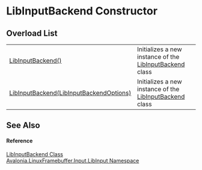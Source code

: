 # LibInputBackend Constructor


## Overload List
<table>
<tr>
<td><a href="M_Avalonia_LinuxFramebuffer_Input_LibInput_LibInputBackend__ctor">LibInputBackend()</a></td>
<td>Initializes a new instance of the <a href="T_Avalonia_LinuxFramebuffer_Input_LibInput_LibInputBackend">LibInputBackend</a> class</td>
</tr>
<tr>
<td><a href="M_Avalonia_LinuxFramebuffer_Input_LibInput_LibInputBackend__ctor_1">LibInputBackend(LibInputBackendOptions)</a></td>
<td>Initializes a new instance of the <a href="T_Avalonia_LinuxFramebuffer_Input_LibInput_LibInputBackend">LibInputBackend</a> class</td>
</tr>
</table>

## See Also


#### Reference
<a href="T_Avalonia_LinuxFramebuffer_Input_LibInput_LibInputBackend">LibInputBackend Class</a>  
<a href="N_Avalonia_LinuxFramebuffer_Input_LibInput">Avalonia.LinuxFramebuffer.Input.LibInput Namespace</a>  
